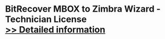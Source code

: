 # BitRecover MBOX to Zimbra Wizard - Technician License<br />[>> Detailed information](https://secure.shareit.com/shareit/product.html?productid=300953470&affiliateid=200057808)